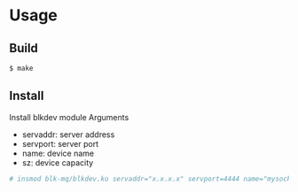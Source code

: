 # Usage

## Build
```bash
$ make
```

## Install

Install blkdev module
Arguments
 - servaddr: server address
 - servport: server port
 - name: device name
 - sz: device capacity

```bash
# insmod blk-mq/blkdev.ko servaddr="x.x.x.x" servport=4444 name="mysocketdev" sz="10G"
```
